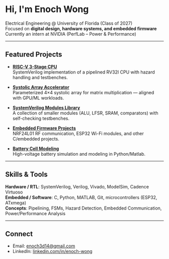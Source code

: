 # Hi, I'm Enoch Wong

Electrical Engineering @ University of Florida (Class of 2027)  
Focused on **digital design, hardware systems, and embedded firmware**  
Currently an intern at NVIDIA (PerfLab – Power & Performance)

---

## Featured Projects
- **[RISC-V 3-Stage CPU](https://github.com/EnochWong521/riscv-3stage-cpu)**  
  SystemVerilog implementation of a pipelined RV32I CPU with hazard handling and testbenches.

- **[Systolic Array Accelerator](https://github.com/EnochWong521/systolic-array-accelerator)**  
  Parameterized 4×4 systolic array for matrix multiplication — aligned with GPU/ML workloads.

- **[SystemVerilog Modules Library](https://github.com/EnochWong521/sv-modules-library)**  
  A collection of smaller modules (ALU, LFSR, SRAM, comparators) with self-checking testbenches.

- **[Embedded Firmware Projects](https://github.com/EnochWong521/embedded-firmware-projects)**  
  NRF24L01 RF communication, ESP32 Wi-Fi modules, and other C/embedded projects.

- **[Battery Cell Modeling](https://github.com/EnochWong521/battery-cell-modeling)**  
  High-voltage battery simulation and modeling in Python/Matlab.

---

## Skills & Tools
**Hardware / RTL**: SystemVerilog, Verilog, Vivado, ModelSim, Cadence Virtuoso  
**Embedded / Software**: C, Python, MATLAB, Git, microcontrollers (ESP32, ATxmega)  
**Concepts**: Pipelining, FSMs, Hazard Detection, Embedded Communication, Power/Performance Analysis

---

## Connect
- Email: [enoch3d14@gmail.com](mailto:enoch3d14@gmail.com)  
- LinkedIn: [linkedin.com/in/enoch-wong](https://linkedin.com/in/enoch-wong)  
